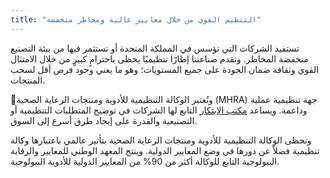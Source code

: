 ```yaml
---
title: "التنظيم القوي من خلال معايير عالية ومخاطر منخفضة"
---
```


تستفيد الشركات التي تؤسس في المملكة المتحدة أو تستثمر فيها من بيئة التصنيع منخفضة المخاطر. وتقدم صناعتنا إطارًا تنظيميًا يحظى باحترامٍ كبيرٍ من خلال الامتثال القوي وثقافة ضمان الجودة على جميع المستويات؛ وهو ما يعني وجود فرص أقل لسحب المنتجات.

وتُعتبر الوكالة التنظيمية للأدوية ومنتجات الرعاية الصحية (MHRA) جهة تنظيمية عملية وداعمة. ويساعد [مكتب الابتكار](https://www.gov.uk/government/groups/mhra-innovation-office) التابع لها الشركات في توضيح المتطلبات التنظيمية أو التصنيعية والقدرة على إيجاد طرق أسرع إلى السوق.
 
وتحظى الوكالة التنظيمية للأدوية ومنتجات الرعاية الصحية بتأثير عالمي باعتبارها وكالة تنظيمية فضلاً عن دورها في وضع المعايير الدولية. وينتج المعهد الوطني للمعايير والرقابة البيولوجية التابع للوكالة أكثر من 90% من المعايير الدولية للأدوية البيولوجية.

